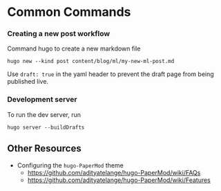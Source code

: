# Common Commands

### Creating a new post workflow
Command hugo to create a new markdown file
```
hugo new --kind post content/blog/ml/my-new-ml-post.md
```

Use `draft: true` in the yaml header to prevent the draft page from being published live.

### Development server
To run the dev server, run
```
hugo server --buildDrafts
```

## Other Resources
* Configuring the `hugo-PaperMod` theme 
    * https://github.com/adityatelange/hugo-PaperMod/wiki/FAQs 
    * https://github.com/adityatelange/hugo-PaperMod/wiki/Features 